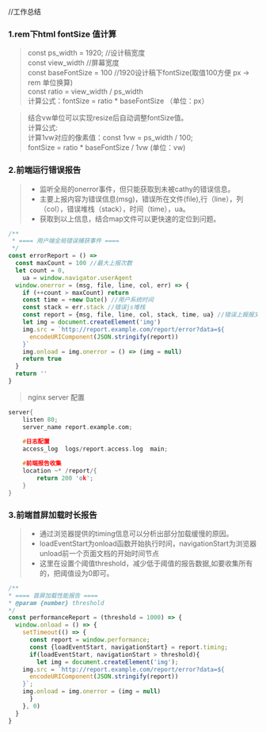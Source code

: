  //工作总结

### 1.rem下html fontSize 值计算

> const ps_width = 1920;           //设计稿宽度  <br />
> const view_width                 //屏幕宽度  <br />
> const baseFontSize = 100         //1920设计稿下fontSize(取值100方便 px -> rem 单位换算)  <br />
> const ratio = view_width / ps_width <br />
> 计算公式：fontSize = ratio * baseFontSize （单位：px）<br />

> 结合vw单位可以实现resize后自动调整fontSize值。<br />
> 计算公式: <br />
> 计算1vw对应的像素值：const 1vw = ps_width / 100; <br />
> fontSize = ratio * baseFontSize / 1vw (单位：vw) <br />


### 2.前端运行错误报告

> * 监听全局的onerror事件，但只能获取到未被cathy的错误信息。 <br >
> * 主要上报内容为错误信息(msg)，错误所在文件(file),行（line），列（col），错误堆栈（stack），时间（time），ua。 <br >
> * 获取到以上信息，结合map文件可以更快速的定位到问题。
```javascript
/**
 * ==== 用户端全局错误捕获事件 ====
 */
const errorReport = () => 
  const maxCount = 100 //最大上报次数
  let count = 0,
    ua = window.navigator.userAgent
  window.onerror = (msg, file, line, col, err) => {
    if (++count > maxCount) return
    const time = +new Date() //用户系统时间
    const stack = err.stack //错误js堆栈
    const report = {msg, file, line, col, stack, time, ua} //错误上报报文
    let img = document.createElement('img')
    img.src = `http://report.example.com/report/error?data=${
      encodeURIComponent(JSON.stringify(report))
    }`
    img.onload = img.onerror = () => (img = null)
    return true
  }
  return ''
}
```
> nginx server 配置
```c++
server{
	listen 80;
	server_name report.example.com;
	
	#日志配置
	access_log  logs/report.access.log  main;

	#前端报告收集
	location ~* /report/{
		return 200 'ok';
	}
}

```

### 3.前端首屏加载时长报告
> * 通过浏览器提供的timing信息可以分析出部分加载缓慢的原因。
> * loadEventStart为onload函数开始执行时间，navigationStart为浏览器unload前一个页面文档的开始时间节点
> * 这里在设置个阈值threshold，减少低于阈值的报告数据,如要收集所有的，把阈值设为0即可。
```javascript
/**
* ==== 首屏加载性能报告 ====
* @param {number} threshold
*/
const performanceReport = (threshold = 1000) => {
  window.onload = () => {
    setTimeout(() => {
      const report = window.performance;
      const {loadEventStart, navigationStart} = report.timing;
      if(loadEventStart, navigationStart > threshold){
      	let img = document.createElement('img');
	img.src = `http://report.example.com/report/error?data=${
	  encodeURIComponent(JSON.stringify(report))
	}`;
	img.onload = img.onerror = (img = null)
      }
    }, 0)
  }
}
